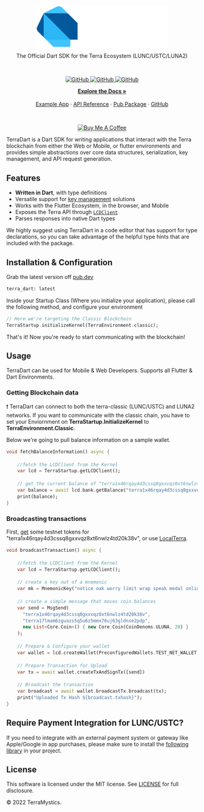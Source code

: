 <br/>
<p align="center">
    <a href="https://github.com/TerraMystics"><img src="https://github.com/TerraMystics/terra-dart/blob/main/Dart.svg" align="center" width=350/></a>
</p>

<p align="center">
The Official Dart SDK for the Terra Ecosystem (LUNC/USTC/LUNA2)
</p>
<br/>

<p align="center">
  <a href="https://github.com/TerraMystics/terra-dart/blob/main/LICENSE.md">
  <img alt="GitHub" src="https://img.shields.io/github/license/terra-money/terra.js">
  </a>

  <a href="https://pub.dev/packages/terra_dart_sdk">
  <img alt="GitHub" src="https://img.shields.io/pub/v/terra_dart_sdk">
  </a>
  
  
  <a href="https://pub.dev/packages/terra_dart_sdk">
  <img alt="GitHub" src="https://img.shields.io/pub/likes/terra_dart_sdk?color=red">
  </a>
</p>

<p align="center">
  <a href="https://docs.terra.money/"><strong>Explore the Docs »</strong></a>
  <br />
  <br/>
  <a href="https://github.com/TerraMystics/terra-dart/tree/main/example/terra_dart_example">Example App</a>
  ·
  <a href="https://github.com/TerraMystics/terra-dart/blob/main/README.md">API Reference</a>
  ·
  <a href="https://pub.dev/packages/terra_dart_sdk">Pub Package</a>
  ·
  <a href="https://github.com/TerraMystics/terra-dart">GitHub</a>
</p>

<br/>
<p align="center">
 <a href="https://www.buymeacoffee.com/dangenius" target="_blank"><img src="https://www.buymeacoffee.com/assets/img/custom_images/orange_img.png" alt="Buy Me A Coffee" style="height: 41px !important;width: 174px !important;box-shadow: 0px 3px 2px 0px rgba(190, 190, 190, 0.5) !important;-webkit-box-shadow: 0px 3px 2px 0px rgba(190, 190, 190, 0.5) !important;" ></a>
</p>

TerraDart is a Dart SDK for writing applications that interact with the Terra blockchain from either the Web or Mobile, or flutter environments and provides simple abstractions over core data structures, serialization, key management, and API request generation.

## Features

- **Written in Dart**, with type definitions
- Versatile support for [key management](https://docs.terra.money/develop/feather-js/keys) solutions
- Works with the Flutter Ecosystem, in the browser, and Mobile
- Exposes the Terra API through [`LCDClient`](https://docs.terra.money/develop/terra-py/client/lcd/lcdclient)
- Parses responses into native Dart types

We highly suggest using TerraDart in a code editor that has support for type declarations, so you can take advantage of the helpful type hints that are included with the package.

## Installation & Configuration

Grab the latest version off [pub.dev](https://pub.dev/packages/terra_dart)

```sh
terra_dart: latest
```

Inside your Startup Class (Where you initialize your application), please call the following method, and configure your environment

```dart
// Here we're targeting the Classic Blockchain
TerraStartup.initializeKernel(TerraEnvironment.classic);
```

That's it! Now you're ready to start communicating with the blockchain!

## Usage

TerraDart can be used for Mobile & Web Developers. Supports all Flutter & Dart Environments.

### Getting Blockchain data

:exclamation: TerraDart can connect to both the terra-classic (LUNC/USTC) and LUNA2 networks. If you want to communicate with the classic chain, you have to set your Enviornment on **TerraStartup.InitializeKernel** to **TerraEnvironment.Classic**.

Below we're going to pull balance information on a sample wallet.

```dart
void fetchBalanceInformation() async {

    //fetch the LCDClient from the Kernel
    var lcd = TerraStartup.getLCDClient();

    // get the current balance of "terra1x46rqay4d3cssq8gxxvqz8xt6nwlz4td20k38v"
    var balance = await lcd.bank.getBalance("terra1x46rqay4d3cssq8gxxvqz8xt6nwlz4td20k38v");
    print(balance);
}
```

### Broadcasting transactions

First, [get](https://faucet.terra.money/) some testnet tokens for "terra1x46rqay4d3cssq8gxxvqz8xt6nwlz4td20k38v", or use [LocalTerra](https://github.com/TerraMystics/LocalTerra).

```dart
void broadcastTransaction() async {

    //fetch the LCDClient from the Kernel
    var lcd = TerraStartup.getLCDClient();

    // create a key out of a mnemonic
    var mk = MnemonicKey("notice oak worry limit wrap speak medal online prefer cluster roof addict wrist behave treat actual wasp year salad speed social layer crew genius");

    // create a simple message that moves coin balances
    var send = MsgSend(
      "terra1x46rqay4d3cssq8gxxvqz8xt6nwlz4td20k38v",
      "terra17lmam6zguazs5q5u6z5mmx76uj63gldnse2pdp",
      new List<Core.Coin>() { new Core.Coin(CoinDenoms.ULUNA, 20) }
    );

    // Prepare & Configure your wallet
    var wallet = lcd.createWallet(PreconfiguredWallets.TEST_NET_WALLET, mk);

    // Prepare Transaction for Upload
    var tx = await wallet.createTxAndSignTx([send])

    // Broadcast the transaction
    var broadcast = await wallet.broadcastTx.broadcast(tx);
    print("Uploaded Tx Hash ${broadcast.txhash}");
}
```

## Require Payment Integration for LUNC/USTC?

If you need to integrate with an external payment system or gateway like Apple/Google in app purchases, please make sure to install the [following library](https://github.com/TerraMystics/terra-dart-payments) in your project.

## License

This software is licensed under the MIT license. See [LICENSE](./LICENSE) for full disclosure.

© 2022 TerraMystics.
